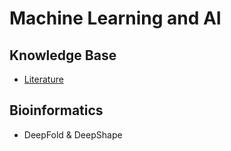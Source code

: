 # Machine Learning and AI

## Knowledge Base

* [Literature](literature)

## Bioinformatics

* DeepFold & DeepShape
